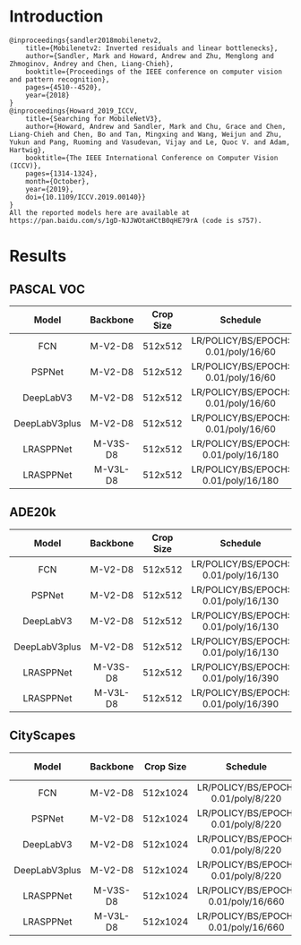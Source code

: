 # Introduction
```
@inproceedings{sandler2018mobilenetv2,
    title={Mobilenetv2: Inverted residuals and linear bottlenecks},
    author={Sandler, Mark and Howard, Andrew and Zhu, Menglong and Zhmoginov, Andrey and Chen, Liang-Chieh},
    booktitle={Proceedings of the IEEE conference on computer vision and pattern recognition},
    pages={4510--4520},
    year={2018}
}
@inproceedings{Howard_2019_ICCV,
    title={Searching for MobileNetV3},
    author={Howard, Andrew and Sandler, Mark and Chu, Grace and Chen, Liang-Chieh and Chen, Bo and Tan, Mingxing and Wang, Weijun and Zhu, Yukun and Pang, Ruoming and Vasudevan, Vijay and Le, Quoc V. and Adam, Hartwig},
    booktitle={The IEEE International Conference on Computer Vision (ICCV)},
    pages={1314-1324},
    month={October},
    year={2019},
    doi={10.1109/ICCV.2019.00140}}
}
All the reported models here are available at https://pan.baidu.com/s/1gD-NJJWOtaHCtB0qHE79rA (code is s757).
```


# Results

## PASCAL VOC
| Model         | Backbone | Crop Size  | Schedule                             | Train/Eval Set  | mIoU   | Download                 |
| :-:           | :-:      | :-:        | :-:                                  | :-:             | :-:    | :-:                      |
| FCN           | M-V2-D8  | 512x512    | LR/POLICY/BS/EPOCH: 0.01/poly/16/60  | trainaug/val    | 59.89% | [model](https://github.com/SegmentationBLWX/modelstore/releases/download/ssseg_mobilenet/fcn_mobilenetv2os8_voc_train.pth) &#124; [log](https://github.com/SegmentationBLWX/modelstore/releases/download/ssseg_mobilenet/fcn_mobilenetv2os8_voc_train.log) |
| PSPNet        | M-V2-D8  | 512x512    | LR/POLICY/BS/EPOCH: 0.01/poly/16/60  | trainaug/val    | 68.40% | [model](https://github.com/SegmentationBLWX/modelstore/releases/download/ssseg_mobilenet/pspnet_mobilenetv2os8_voc_train.pth) &#124; [log](https://github.com/SegmentationBLWX/modelstore/releases/download/ssseg_mobilenet/pspnet_mobilenetv2os8_voc_train.log) |
| DeepLabV3     | M-V2-D8  | 512x512    | LR/POLICY/BS/EPOCH: 0.01/poly/16/60  | trainaug/val    | 70.08% | [model](https://github.com/SegmentationBLWX/modelstore/releases/download/ssseg_mobilenet/deeplabv3_mobilenetv2os8_voc_train.pth) &#124; [log](https://github.com/SegmentationBLWX/modelstore/releases/download/ssseg_mobilenet/deeplabv3_mobilenetv2os8_voc_train.log) |
| DeepLabV3plus | M-V2-D8  | 512x512    | LR/POLICY/BS/EPOCH: 0.01/poly/16/60  | trainaug/val    | 70.04% | [model](https://github.com/SegmentationBLWX/modelstore/releases/download/ssseg_mobilenet/deeplabv3plus_mobilenetv2os8_voc_train.pth) &#124; [log](https://github.com/SegmentationBLWX/modelstore/releases/download/ssseg_mobilenet/deeplabv3plus_mobilenetv2os8_voc_train.log) |
| LRASPPNet     | M-V3S-D8 | 512x512    | LR/POLICY/BS/EPOCH: 0.01/poly/16/180 | trainaug/val    | 62.13% | [model](https://github.com/SegmentationBLWX/modelstore/releases/download/ssseg_mobilenet/lrasppnet_mobilenetv3sos8_voc_train.pth) &#124; [log](https://github.com/SegmentationBLWX/modelstore/releases/download/ssseg_mobilenet/lrasppnet_mobilenetv3sos8_voc_train.log) |
| LRASPPNet     | M-V3L-D8 | 512x512    | LR/POLICY/BS/EPOCH: 0.01/poly/16/180 | trainaug/val    | 67.90% | [model](https://github.com/SegmentationBLWX/modelstore/releases/download/ssseg_mobilenet/lrasppnet_mobilenetv3los8_voc_train.pth) &#124; [log](https://github.com/SegmentationBLWX/modelstore/releases/download/ssseg_mobilenet/lrasppnet_mobilenetv3los8_voc_train.log) |

## ADE20k
| Model         | Backbone | Crop Size  | Schedule                             | Train/Eval Set  | mIoU   | Download                 |
| :-:           | :-:      | :-:        | :-:                                  | :-:             | :-:    | :-:                      |
| FCN           | M-V2-D8  | 512x512    | LR/POLICY/BS/EPOCH: 0.01/poly/16/130 | train/val       | 30.85% | [model](https://github.com/SegmentationBLWX/modelstore/releases/download/ssseg_mobilenet/fcn_mobilenetv2os8_ade20k_train.pth) &#124; [log](https://github.com/SegmentationBLWX/modelstore/releases/download/ssseg_mobilenet/fcn_mobilenetv2os8_ade20k_train.log) |
| PSPNet        | M-V2-D8  | 512x512    | LR/POLICY/BS/EPOCH: 0.01/poly/16/130 | train/val       | 35.09% | [model](https://github.com/SegmentationBLWX/modelstore/releases/download/ssseg_mobilenet/pspnet_mobilenetv2os8_ade20k_train.pth) &#124; [log](https://github.com/SegmentationBLWX/modelstore/releases/download/ssseg_mobilenet/pspnet_mobilenetv2os8_ade20k_train.log) |
| DeepLabV3     | M-V2-D8  | 512x512    | LR/POLICY/BS/EPOCH: 0.01/poly/16/130 | train/val       | 37.55% | [model](https://github.com/SegmentationBLWX/modelstore/releases/download/ssseg_mobilenet/deeplabv3_mobilenetv2os8_ade20k_train.pth) &#124; [log](https://github.com/SegmentationBLWX/modelstore/releases/download/ssseg_mobilenet/deeplabv3_mobilenetv2os8_ade20k_train.log) |
| DeepLabV3plus | M-V2-D8  | 512x512    | LR/POLICY/BS/EPOCH: 0.01/poly/16/130 | train/val       | 37.66% | [model](https://github.com/SegmentationBLWX/modelstore/releases/download/ssseg_mobilenet/deeplabv3plus_mobilenetv2os8_ade20k_train.pth) &#124; [log](https://github.com/SegmentationBLWX/modelstore/releases/download/ssseg_mobilenet/deeplabv3plus_mobilenetv2os8_ade20k_train.log) |
| LRASPPNet     | M-V3S-D8 | 512x512    | LR/POLICY/BS/EPOCH: 0.01/poly/16/390 | train/val       | 26.09% | [model](https://github.com/SegmentationBLWX/modelstore/releases/download/ssseg_mobilenet/lrasppnet_mobilenetv3sos8_ade20k_train.pth) &#124; [log](https://github.com/SegmentationBLWX/modelstore/releases/download/ssseg_mobilenet/lrasppnet_mobilenetv3sos8_ade20k_train.log) |
| LRASPPNet     | M-V3L-D8 | 512x512    | LR/POLICY/BS/EPOCH: 0.01/poly/16/390 | train/val       | 30.06% | [model](https://github.com/SegmentationBLWX/modelstore/releases/download/ssseg_mobilenet/lrasppnet_mobilenetv3los8_ade20k_train.pth) &#124; [log](https://github.com/SegmentationBLWX/modelstore/releases/download/ssseg_mobilenet/lrasppnet_mobilenetv3los8_ade20k_train.log) |

## CityScapes
| Model         | Backbone | Crop Size  | Schedule                             | Train/Eval Set  | mIoU   | Download                 |
| :-:           | :-:      | :-:        | :-:                                  | :-:             | :-:    | :-:                      |
| FCN           | M-V2-D8  | 512x1024   | LR/POLICY/BS/EPOCH: 0.01/poly/8/220  | train/val       | 70.77% | [model](https://github.com/SegmentationBLWX/modelstore/releases/download/ssseg_mobilenet/fcn_mobilenetv2os8_cityscapes_train.pth) &#124; [log](https://github.com/SegmentationBLWX/modelstore/releases/download/ssseg_mobilenet/fcn_mobilenetv2os8_cityscapes_train.log) |
| PSPNet        | M-V2-D8  | 512x1024   | LR/POLICY/BS/EPOCH: 0.01/poly/8/220  | train/val       | 73.64% | [model](https://github.com/SegmentationBLWX/modelstore/releases/download/ssseg_mobilenet/pspnet_mobilenetv2os8_cityscapes_train.pth) &#124; [log](https://github.com/SegmentationBLWX/modelstore/releases/download/ssseg_mobilenet/pspnet_mobilenetv2os8_cityscapes_train.log) |
| DeepLabV3     | M-V2-D8  | 512x1024   | LR/POLICY/BS/EPOCH: 0.01/poly/8/220  | train/val       | 76.74% | [model](https://github.com/SegmentationBLWX/modelstore/releases/download/ssseg_mobilenet/deeplabv3_mobilenetv2os8_cityscapes_train.pth) &#124; [log](https://github.com/SegmentationBLWX/modelstore/releases/download/ssseg_mobilenet/deeplabv3_mobilenetv2os8_cityscapes_train.log) |
| DeepLabV3plus | M-V2-D8  | 512x1024   | LR/POLICY/BS/EPOCH: 0.01/poly/8/220  | train/val       | 76.68% | [model](https://github.com/SegmentationBLWX/modelstore/releases/download/ssseg_mobilenet/deeplabv3plus_mobilenetv2os8_cityscapes_train.pth) &#124; [log](https://github.com/SegmentationBLWX/modelstore/releases/download/ssseg_mobilenet/deeplabv3plus_mobilenetv2os8_cityscapes_train.log) |
| LRASPPNet     | M-V3S-D8 | 512x1024   | LR/POLICY/BS/EPOCH: 0.01/poly/16/660 | train/val       | 65.06% | [model](https://github.com/SegmentationBLWX/modelstore/releases/download/ssseg_mobilenet/lrasppnet_mobilenetv3sos8_cityscapes_train.pth) &#124; [log](https://github.com/SegmentationBLWX/modelstore/releases/download/ssseg_mobilenet/lrasppnet_mobilenetv3sos8_cityscapes_train.log) |
| LRASPPNet     | M-V3L-D8 | 512x1024   | LR/POLICY/BS/EPOCH: 0.01/poly/16/660 | train/val       | 69.98% | [model](https://github.com/SegmentationBLWX/modelstore/releases/download/ssseg_mobilenet/lrasppnet_mobilenetv3los8_cityscapes_train.pth) &#124; [log](https://github.com/SegmentationBLWX/modelstore/releases/download/ssseg_mobilenet/lrasppnet_mobilenetv3los8_cityscapes_train.log) |